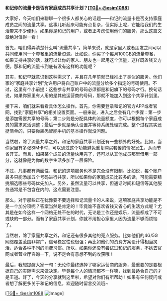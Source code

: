 **和记你的流量卡是否有家庭成员共享计划？[[TG💪+ @esim1088](https://t.me/s/esim1088)]**

大家好，今天咱们来聊聊一个很多人都关心的话题——和记的流量卡是否支持家庭成员之间的流量共享。这事儿听起来可能有点复杂，但实际上呢，它能给我们的生活带来不少便利。如果你是和记的用户，或者正考虑使用他们的服务，那么这篇文章绝对值得一看！

首先，咱们得弄清楚什么叫“流量共享”。简单来说，就是家里人或者朋友之间可以共同使用同一个套餐里的流量资源。比如说，你买了个每月100GB的流量套餐，如果支持共享的话，就可以让你的家人、朋友也一起用这个流量，这样既省钱又方便。那和记的流量卡到底有没有这样的功能呢？

其实，和记早就意识到这种需求了，并且在几年前就已经推出了类似的服务。他们家的“家庭共享计划”允许用户将自己账户中的流量分给多个指定的号码使用。不过，这里有个小前提：这些参与共享的号码必须都是和记旗下的号码才行。换句话说，如果你家里有人用的是其他运营商的号码，那就不能加入到这个共享计划里。

接下来，咱们就来看看具体怎么操作。首先，你需要登录和记的官方APP或者官网，找到“家庭共享”的相关设置页面。一般来说，进入之后会有几个步骤：第一步是添加需要共享的号码；第二步则是分配具体的流量额度，你可以根据每个家庭成员的需求灵活调整；最后一步就是确认设置并等待系统处理完成。整个过程其实还挺简单的，只要你熟悉智能手机的基本操作就没问题。

当然啦，除了流量共享之外，和记的家庭共享计划还有一些额外的好处。比如，当你家里有多张SIM卡时，可以通过这个功能避免重复购买套餐的情况发生，从而节省开支。而且，如果某个成员的流量快用完了，还可以从其他成员那里借用一部分，这就像是为你的数字生活多加了一层保险。

不过，凡事都有两面性，和记的这项服务也不是完全没有限制。比如说，每个账户最多只能添加五个号码进行共享，所以如果你的家庭成员比较多的话，可能需要精挑细选哪些号码优先加入。另外，虽然流量可以共享，但通话时间和短信等其他服务通常是不包含在内的，这点需要注意。

那么，对于那些正在犹豫要不要选择和记流量卡的人来说，这项家庭共享功能是不是一个加分项呢？答案当然是肯定的！毕竟谁不喜欢省钱又省心的生活方式呢？尤其是在如今这样一个网络无处不在的时代，无论是工作还是娱乐，流量都成了不可或缺的一部分。而有了家庭共享计划，你就不用担心家里人因为流量不够而烦恼了。

当然啦，除了家庭共享之外，和记还有很多其他的亮点服务。比如他们的4G/5G网络覆盖范围非常广，信号稳定性也很强；再比如他们的资费方案设计得相当灵活，适合各种不同的消费习惯。所以，如果你还没有尝试过和记的服务，不妨去官网或者营业厅咨询一下，说不定会有意想不到的收获哦！

最后，我想提醒大家一句：无论你最终选择了哪家运营商的服务，最重要的是要根据自己的实际需求来做决定。毕竟每个人的情况都不一样嘛，找到最适合自己的才是王道。好了，今天的分享就到这里啦，希望对你们有所帮助！如果有任何疑问或者想了解更多关于和记的信息，欢迎随时留言交流哦~

[[TG💪+ @esim1088](https://t.me/s/esim1088) ![Image](https://i.postimg.cc/4NQfJmqS/Snipaste-2025-05-13-00-14-12.png)]